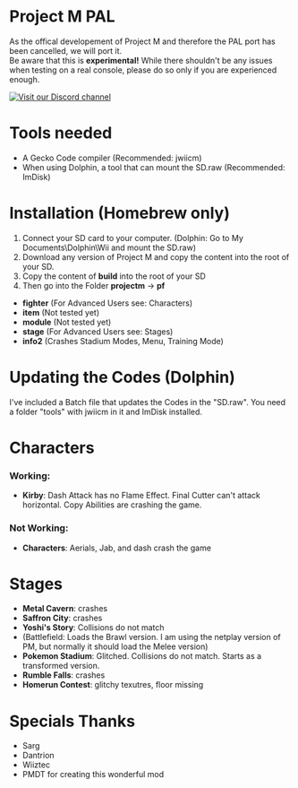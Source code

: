 # Project M PAL
As the offical developement of Project M and therefore the PAL port has been cancelled, we will port it.  
Be aware that this is **experimental!** While there shouldn't be any issues when testing on a real console, please do so only if you are experienced enough.

[![Visit our Discord channel](https://i.imgur.com/uBnGtnG.png)](https://discord.gg/BAUU4Vu)
# Tools needed
- A Gecko Code compiler (Recommended: jwiicm)
- When using Dolphin, a tool that can mount the SD.raw (Recommended: ImDisk)

# Installation (Homebrew only)
1. Connect your SD card to your computer. (Dolphin: Go to My Documents\Dolphin\Wii and mount the SD.raw)
2. Download any version of Project M and copy the content into the root of your SD.
3. Copy the content of **build** into the root of your SD
4. Then go into the Folder **projectm** -> **pf**

- **fighter** (For Advanced Users see: Characters)
- **item** (Not tested yet)
- **module** (Not tested yet)
- **stage** (For Advanced Users see: Stages)
- **info2** (Crashes Stadium Modes, Menu, Training Mode)

# Updating the Codes (Dolphin)
I've included a Batch file that updates the Codes in the "SD.raw". You need a folder "tools" with jwiicm in it and ImDisk installed.

# Characters
### Working:
- **Kirby**: Dash Attack has no Flame Effect. Final Cutter can't attack horizontal. Copy Abilities are crashing the game.

### Not Working:
- **Characters**: Aerials, Jab, and dash crash the game

# Stages
- **Metal Cavern**: crashes
- **Saffron City**: crashes
- **Yoshi's Story**: Collisions do not match
- (Battlefield: Loads the Brawl version. I am using the netplay version of PM, but normally it should load the Melee version)
- **Pokemon Stadium**: Glitched. Collisions do not match. Starts as a transformed version.
- **Rumble Falls**: crashes
- **Homerun Contest**: glitchy texutres, floor missing

# Specials Thanks
- Sarg
- Dantrion
- Wiiztec
- PMDT for creating this wonderful mod
